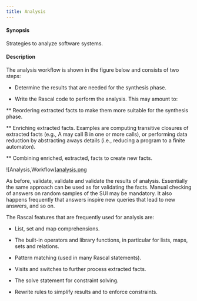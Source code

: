 ```yaml
---
title: Analysis
---
```


#### Synopsis

Strategies to analyze software systems.

#### Description

The analysis workflow is shown in the figure below and consists of two steps:

*  Determine the results that are needed for the synthesis phase.

*  Write the Rascal code to perform the analysis. This may amount to:

  **  Reordering extracted facts to make them more suitable for the synthesis phase.

  **  Enriching extracted facts. Examples are computing transitive closures of extracted facts 
      (e.g., A may call B in one or more calls), or performing data reduction by abstracting aways details
      (i.e., reducing a program to a finite automaton).

  **  Combining enriched, extracted, facts to create new facts.

![Analysis,Workflow][analysis.png](/assets/WhyRascal/SolutionStrategies/Analysis/define-analysis.png)

As before, validate, validate and validate the results of analysis. Essentially the same approach can be used as for validating the facts. Manual checking of answers on random samples of the SUI may be mandatory. It also happens frequently that answers inspire new queries that lead to new answers, and so on.

The Rascal features that are frequently used for analysis are:

*  List, set and map comprehensions.

*  The built-in operators and library functions, in particular for lists, maps, sets and relations.

*  Pattern matching (used in many Rascal statements).

*  Visits and switches to further process extracted facts.

*  The solve statement for constraint solving.

*  Rewrite rules to simplify results and to enforce constraints.


